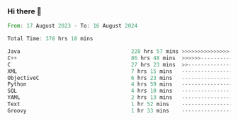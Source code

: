 ### Hi there 👋

<!--
**luoxuanzao/luoxuanzao** is a ✨ _special_ ✨ repository because its `README.md` (this file) appears on your GitHub profile.

Here are some ideas to get you started:

- 🔭 I’m currently working on ...
- 🌱 I’m currently learning ...
- 👯 I’m looking to collaborate on ...
- 🤔 I’m looking for help with ...
- 💬 Ask me about ...
- 📫 How to reach me: ...
- 😄 Pronouns: ...
- ⚡ Fun fact: ...
-->

<!--START_SECTION:waka-->

```rust
From: 17 August 2023 - To: 16 August 2024

Total Time: 378 hrs 18 mins

Java                                   228 hrs 57 mins >>>>>>>>>>>>>>>----------   60.50 %
C++                                    86 hrs 48 mins  >>>>>>-------------------   22.94 %
C                                      27 hrs 23 mins  >>-----------------------   07.24 %
XML                                    7 hrs 15 mins   -------------------------   01.92 %
ObjectiveC                             6 hrs 23 mins   -------------------------   01.69 %
Python                                 4 hrs 59 mins   -------------------------   01.32 %
SQL                                    4 hrs 10 mins   -------------------------   01.10 %
YAML                                   2 hrs 13 mins   -------------------------   00.59 %
Text                                   1 hr 52 mins    -------------------------   00.50 %
Groovy                                 1 hr 33 mins    -------------------------   00.41 %
```

<!--END_SECTION:waka-->